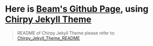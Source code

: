 # Here is [Beam's Github Page](https://Beam-boop.github.io/), using [Chirpy Jekyll Theme](https://github.com/cotes2020/jekyll-theme-chirpy)

> README of Chirpy Jekyll Theme please refer to: [Chirpy_Jekyll_Theme_README](Chirpy_Jekyll_Theme_README.md)